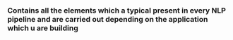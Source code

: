### Contains all the elements which a typical present in every NLP pipeline and are carried out depending on the application which u are building
